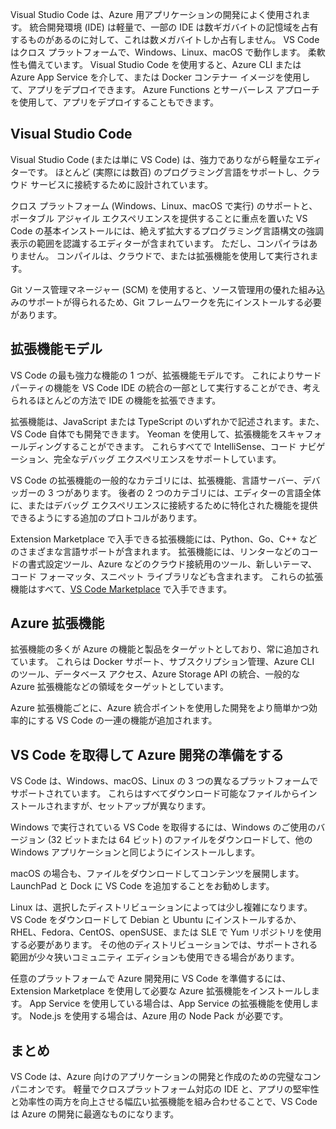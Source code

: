 Visual Studio Code は、Azure 用アプリケーションの開発によく使用されます。 統合開発環境 (IDE) は軽量で、一部の IDE は数ギガバイトの記憶域を占有するものがあるのに対して、これは数メガバイトしか占有しません。 VS Code はクロス プラットフォームで、Windows、Linux、macOS で動作します。 柔軟性も備えています。 Visual Studio Code を使用すると、Azure CLI または Azure App Service を介して、または Docker コンテナー イメージを使用して、アプリをデプロイできます。 Azure Functions とサーバーレス アプローチを使用して、アプリをデプロイすることもできます。 

## <a name="visual-studio-code"></a>Visual Studio Code

Visual Studio Code (または単に VS Code) は、強力でありながら軽量なエディターです。 ほとんど (実際には数百) のプログラミング言語をサポートし、クラウド サービスに接続するために設計されています。

クロス プラットフォーム (Windows、Linux、macOS で実行) のサポートと、ポータブル アジャイル エクスペリエンスを提供することに重点を置いた VS Code の基本インストールには、絶えず拡大するプログラミング言語構文の強調表示の範囲を認識するエディターが含まれています。 ただし、コンパイラはありません。 コンパイルは、クラウドで、または拡張機能を使用して実行されます。

Git ソース管理マネージャー (SCM) を使用すると、ソース管理用の優れた組み込みのサポートが得られるため、Git フレームワークを先にインストールする必要があります。

## <a name="extension-model"></a>拡張機能モデル

VS Code の最も強力な機能の 1 つが、拡張機能モデルです。 これによりサード パーティの機能を VS Code IDE の統合の一部として実行することができ、考えられるほとんどの方法で IDE の機能を拡張できます。

拡張機能は、JavaScript または TypeScript のいずれかで記述されます。また、VS Code 自体でも開発できます。 Yeoman を使用して、拡張機能をスキャフォールディングすることができます。 これらすべてで IntelliSense、コード ナビゲーション、完全なデバッグ エクスペリエンスをサポートしています。

VS Code の拡張機能の一般的なカテゴリには、拡張機能、言語サーバー、デバッガーの 3 つがあります。 後者の 2 つのカテゴリには、エディターの言語全体に、またはデバッグ エクスペリエンスに接続するために特化された機能を提供できるようにする追加のプロトコルがあります。

Extension Marketplace で入手できる拡張機能には、Python、Go、C++ などのさまざまな言語サポートが含まれます。 拡張機能には、リンターなどのコードの書式設定ツール、Azure などのクラウド接続用のツール、新しいテーマ、コード フォーマッタ、スニペット ライブラリなども含まれます。 これらの拡張機能はすべて、[VS Code Marketplace](https://marketplace.visualstudio.com/) で入手できます。

## <a name="azure-extensions"></a>Azure 拡張機能

拡張機能の多くが Azure の機能と製品をターゲットとしており、常に追加されています。 これらは Docker サポート、サブスクリプション管理、Azure CLI のツール、データベース アクセス、Azure Storage API の統合、一般的な Azure 拡張機能などの領域をターゲットとしています。

Azure 拡張機能ごとに、Azure 統合ポイントを使用した開発をより簡単かつ効率的にする VS Code の一連の機能が追加されます。

## <a name="getting-vs-code-and-preparing-for-azure-development"></a>VS Code を取得して Azure 開発の準備をする

VS Code は、Windows、macOS、Linux の 3 つの異なるプラットフォームでサポートされています。 これらはすべてダウンロード可能なファイルからインストールされますが、セットアップが異なります。

Windows で実行されている VS Code を取得するには、Windows のご使用のバージョン (32 ビットまたは 64 ビット) のファイルをダウンロードして、他の Windows アプリケーションと同じようにインストールします。

macOS の場合も、ファイルをダウンロードしてコンテンツを展開します。 LaunchPad と Dock に VS Code を追加することをお勧めします。

Linux は、選択したディストリビューションによっては少し複雑になります。 VS Code をダウンロードして Debian と Ubuntu にインストールするか、RHEL、Fedora、CentOS、openSUSE、または SLE で Yum リポジトリを使用する必要があります。 その他のディストリビューションでは、サポートされる範囲が少々狭いコミュニティ エディションも使用できる場合があります。

任意のプラットフォームで Azure 開発用に VS Code を準備するには、Extension Marketplace を使用して必要な Azure 拡張機能をインストールします。 App Service を使用している場合は、App Service の拡張機能を使用します。 Node.js を使用する場合は、Azure 用の Node Pack が必要です。

## <a name="summary"></a>まとめ

VS Code は、Azure 向けのアプリケーションの開発と作成のための完璧なコンパニオンです。 軽量でクロスプラットフォーム対応の IDE と、アプリの堅牢性と効率性の両方を向上させる幅広い拡張機能を組み合わせることで、VS Code は Azure の開発に最適なものになります。
